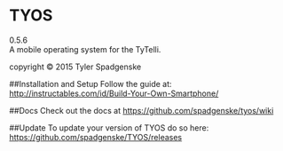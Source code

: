# TYOS
0.5.6</br>
A mobile operating system for the TyTelli.

copyright :copyright: 2015 Tyler Spadgenske

##Installation and Setup
Follow the guide at:</br>
http://instructables.com/id/Build-Your-Own-Smartphone/</br>

##Docs
Check out the docs at https://github.com/spadgenske/tyos/wiki

##Update
To update your version of TYOS do so here: </br>
https://github.com/spadgenske/TYOS/releases
